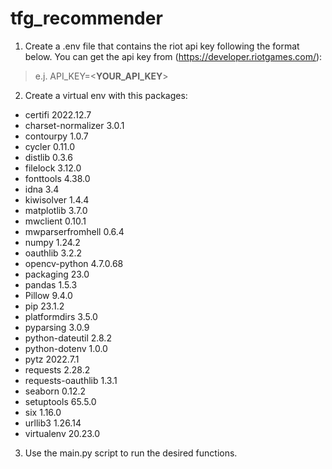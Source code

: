 
# tfg_recommender

1. Create a .env file that contains the riot api key following the format below. You can get the api key from (https://developer.riotgames.com/):

>e.j.
API_KEY=<**YOUR_API_KEY**>

2. Create a virtual env with this packages:

- certifi 2022.12.7
- charset-normalizer 3.0.1
- contourpy 1.0.7
- cycler 0.11.0
- distlib 0.3.6
- filelock 3.12.0
- fonttools 4.38.0
- idna 3.4
- kiwisolver 1.4.4
- matplotlib 3.7.0
- mwclient 0.10.1
- mwparserfromhell 0.6.4
- numpy 1.24.2
- oauthlib 3.2.2
- opencv-python 4.7.0.68
- packaging 23.0
- pandas 1.5.3
- Pillow 9.4.0
- pip 23.1.2
- platformdirs 3.5.0
- pyparsing 3.0.9
- python-dateutil 2.8.2
- python-dotenv 1.0.0
- pytz 2022.7.1
- requests 2.28.2
- requests-oauthlib 1.3.1
- seaborn 0.12.2
- setuptools 65.5.0
- six 1.16.0
- urllib3 1.26.14
- virtualenv 20.23.0

3. Use the main.py script to run the desired functions.
